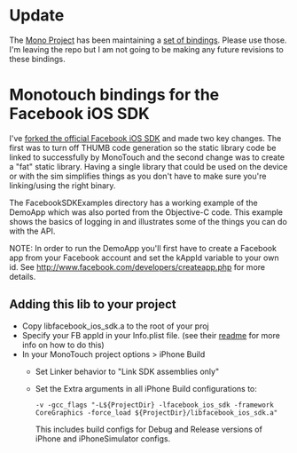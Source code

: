 # Update
The [Mono Project](https://github.com/mono/) has been maintaining a [set of bindings](https://github.com/mono/monotouch-bindings/tree/master/FacebookConnect). Please use those. I'm leaving the repo but I am not going to be making any future revisions to these bindings.

Monotouch bindings for the Facebook iOS SDK
===========================================

I've [forked the official Facebook iOS SDK](https://github.com/kevinmcmahon/facebook-ios-sdk) and made two key changes. The first was to turn off THUMB code generation so the static library code be linked to successfully by MonoTouch and the second change was to create a "fat" static library. Having a single library that could be used on the device or with the sim simplifies things as you don't have to make sure you're linking/using the right binary.

The FacebookSDKExamples directory has a working example of the DemoApp which was also ported from the Objective-C code.  This example shows the basics of logging in and illustrates some of the things you can do with the API.

NOTE: In order to run the DemoApp you'll first have to create a Facebook app from your Facebook account and set the kAppId variable to your own id.  See http://www.facebook.com/developers/createapp.php for more details.

Adding this lib to your project
-------------------------------

- Copy libfacebook_ios_sdk.a to the root of your proj
- Specify your FB appId in your Info.plist file. (see their [readme](https://github.com/facebook/facebook-ios-sdk/blob/master/README.mdown) for more info on how to do this)
- In your MonoTouch project options > iPhone Build
    - Set Linker behavior to "Link SDK assemblies only"
    - Set the Extra arguments in all iPhone Build configurations to:

          -v -gcc_flags "-L${ProjectDir} -lfacebook_ios_sdk -framework CoreGraphics -force_load ${ProjectDir}/libfacebook_ios_sdk.a"
      
      This includes build configs for Debug and Release versions of iPhone and iPhoneSimulator configs.